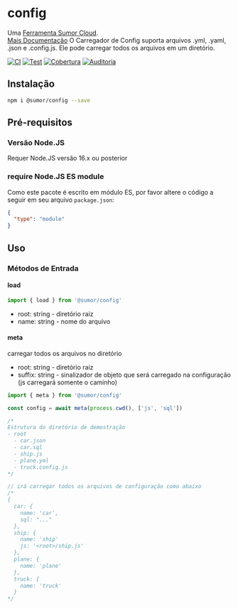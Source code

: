 # config

Uma [Ferramenta Sumor Cloud](https://sumor.cloud).  
[Mais Documentação](https://sumor.cloud/config)
O Carregador de Config suporta arquivos .yml, .yaml, .json e .config.js. Ele pode carregar todos os arquivos em um diretório.

[![CI](https://github.com/sumor-cloud/config/actions/workflows/ci.yml/badge.svg)](https://github.com/sumor-cloud/config/actions/workflows/ci.yml)
[![Test](https://github.com/sumor-cloud/config/actions/workflows/ut.yml/badge.svg)](https://github.com/sumor-cloud/config/actions/workflows/ut.yml)
[![Cobertura](https://github.com/sumor-cloud/config/actions/workflows/coverage.yml/badge.svg)](https://github.com/sumor-cloud/config/actions/workflows/coverage.yml)
[![Auditoria](https://github.com/sumor-cloud/config/actions/workflows/audit.yml/badge.svg)](https://github.com/sumor-cloud/config/actions/workflows/audit.yml)

## Instalação

```bash
npm i @sumor/config --save
```

## Pré-requisitos

### Versão Node.JS

Requer Node.JS versão 16.x ou posterior

### require Node.JS ES module

Como este pacote é escrito em módulo ES,
por favor altere o código a seguir em seu arquivo `package.json`:

```json
{
  "type": "module"
}
```

## Uso

### Métodos de Entrada

#### load

```js
import { load } from '@sumor/config'
```

- root: string - diretório raiz
- name: string - nome do arquivo

#### meta

carregar todos os arquivos no diretório

- root: string - diretório raiz
- suffix: string - sinalizador de objeto que será carregado na configuração (js carregará somente o caminho)

```js
import { meta } from '@sumor/config'

const config = await meta(process.cwd(), ['js', 'sql'])

/*
Estrutura do diretório de demostração
- root
  - car.json
  - car.sql
  - ship.js
  - plane.yml
  - truck.config.js
*/

// irá carregar todos os arquivos de configuração como abaixo
/*
{
  car: {
    name: 'car',
    sql: "..."
  },
  ship: {
    name: 'ship'
    js: '<root>/ship.js'
  },
  plane: {
    name: 'plane'
  },
  truck: {
    name: 'truck'
  }
*/
```
